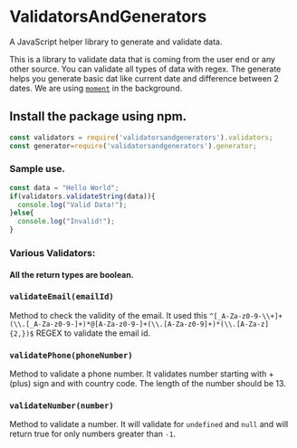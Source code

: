 # ValidatorsAndGenerators
A JavaScript helper library to generate and validate data. 

This is a library to validate data that is coming from the user end or any other source. You can validate all types of data with regex. The generate helps you generate basic dat like current date and difference between 2 dates. We are using [`moment`](https://github.com/moment/moment) in the background. 


## Install the package using npm. 

```javascript
const validators = require('validatorsandgenerators').validators;
const generator=require('validatorsandgenerators').generator;
```
### Sample use. 

```javascript
const data = "Hello World";
if(validators.validateString(data)){
  console.log("Valid Data!");
}else{
  console.log("Invalid!");
} 
```
### Various Validators: 

#### All the return types are boolean.

### `validateEmail(emailId)` 

Method to check the validity of the email. It used this ```^[_A-Za-z0-9-\\+]+(\\.[_A-Za-z0-9-]+)*@[A-Za-z0-9-]+(\\.[A-Za-z0-9]+)*(\\.[A-Za-z]                                      {2,})$``` REGEX to validate the email id. 

### `validatePhone(phoneNumber)` 
Method to validate a phone number. It validates number starting with +(plus) sign and with country code. The length of the number should be 13. 
 
### `validateNumber(number)` 
 Method to validate a number. It will validate for `undefined` and `null` and will return true for only numbers greater than `-1`. 
